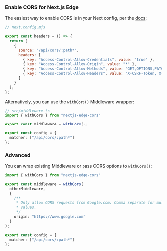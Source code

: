 ### Enable CORS for Next.js Edge

The easiest way to enable CORS is in your Next config, per the
[docs](https://vercel.com/guides/how-to-enable-cors):

```js
// next.config.mjs

export const headers = () => {
  return [
    {
      source: "/api/cors/:path*",
      headers: [
        { key: "Access-Control-Allow-Credentials", value: "true" },
        { key: "Access-Control-Allow-Origin", value: "*" },
        { key: "Access-Control-Allow-Methods", value: "GET,OPTIONS,PATCH,DELETE,POST,PUT" },
        { key: "Access-Control-Allow-Headers", value: "X-CSRF-Token, X-Requested-With, Accept, Accept-Version, Content-Length, Content-MD5, Content-Type, Date, X-Api-Version" },
      ]
    }
  ];
};
```

Alternatively, you can use the `withCors()` Middleware wrapper:

```ts
// src/middleware.ts
import { withCors } from "nextjs-edge-cors"

export const middleware = withCors();

export const config = {
  matcher: ["/api/cors/:path*"]
};
```

### Advanced

You can wrap existing Middleware or pass CORS options to `withCors()`:

```ts
import { withCors } from "nextjs-edge-cors"

export const middleware = withCors(
  otherMiddleware,
  {
    /**
     * Only allow CORS requests from Google.com. Comma separate for multiple
     * values.
     */
    origin: "https://www.google.com"
  }
);

export const config = {
  matcher: ["/api/cors/:path*"]
};
```